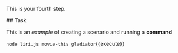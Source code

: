 This is your fourth step.

## Task

This is an _example_ of creating a scenario and running a **command**

`node liri.js movie-this gladiator`{{execute}}